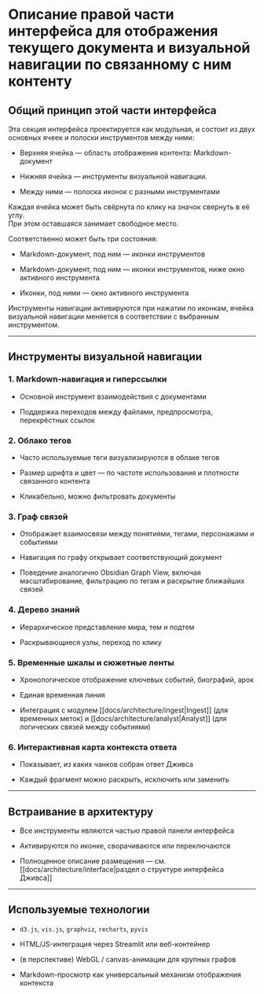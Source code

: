 # Описание правой части интерфейса для отображения текущего документа и визуальной навигации по связанному с ним контенту

## Общий принцип этой части интерфейса

Эта секция интерфейса проектируется как модульная, и состоит из двух основных ячеек и полоски инструментов между ними:

- Верхняя ячейка — область отображения контента: Markdown-документ
    
- Нижняя ячейка — инструменты визуальной навигации.
    
- Между ними — полоска иконок с разными инструментами
    

Каждая ячейка может быть свёрнута по клику на значок свернуть в её углу.  
При этом оставшаяся занимает свободное место.

Соответственно может быть три состояния:

- Markdown-документ, под ним — иконки инструментов
    
- Markdown-документ, под ним — иконки инструментов, ниже окно активного инструмента
    
- Иконки, под ними — окно активного инструмента
    

Инструменты навигации активируются при нажатии по иконкам, ячейка визуальной навигации меняется в соответствии с выбранным инструментом.

---

## Инструменты визуальной навигации

### 1. Markdown-навигация и гиперссылки

- Основной инструмент взаимодействия с документами
    
- Поддержка переходов между файлами, предпросмотра, перекрёстных ссылок
    

### 2. Облако тегов

- Часто используемые теги визуализируются в облаке тегов
    
- Размер шрифта и цвет — по частоте использования и плотности связанного контента
    
- Кликабельно, можно фильтровать документы
    

### 3. Граф связей

- Отображает взаимосвязи между понятиями, тегами, персонажами и событиями
    
- Навигация по графу открывает соответствующий документ
    
- Поведение аналогично Obsidian Graph View, включая масштабирование, фильтрацию по тегам и раскрытие ближайших связей
    

### 4. Дерево знаний

- Иерархическое представление мира, тем и подтем
    
- Раскрывающиеся узлы, переход по клику
    

### 5. Временные шкалы и сюжетные ленты

- Хронологическое отображение ключевых событий, биографий, арок
    
- Единая временная линия
    
- Интеграция с модулем [[docs/architecture/ingest|Ingest]] (для временных меток) и [[docs/architecture/analyst|Analyst]] (для логических связей между событиями)
    

### 6. Интерактивная карта контекста ответа

- Показывает, из каких чанков собран ответ Дживса
    
- Каждый фрагмент можно раскрыть, исключить или заменить
    

---

## Встраивание в архитектуру

- Все инструменты являются частью правой панели интерфейса
    
- Активируются по иконке, сворачиваются или переключаются
    
- Полноценное описание размещения — см. [[docs/architecture/interface|раздел о структуре интерфейса Дживса]]
    

---

## Используемые технологии

- `d3.js`, `vis.js`, `graphviz`, `recharts`, `pyvis`
    
- HTML/JS-интеграция через Streamlit или веб-контейнер
    
- (в перспективе) WebGL / canvas-анимации для крупных графов
    
- Markdown-просмотр как универсальный механизм отображения контекста